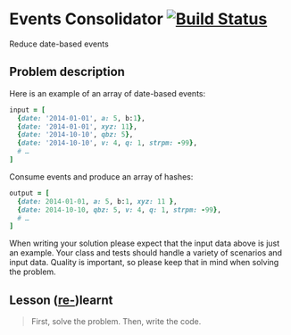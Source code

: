 # Events Consolidator [![Build Status](https://travis-ci.org/mariusbutuc/events-consolidator.svg?branch=proposed-solution)](https://travis-ci.org/mariusbutuc/events-consolidator)

Reduce date-based events

## Problem description

Here is an example of an array of date-based events:

```ruby
input = [
  {date: '2014-01-01', a: 5, b:1},
  {date: '2014-01-01', xyz: 11},
  {date: '2014-10-10', qbz: 5},
  {date: '2014-10-10', v: 4, q: 1, strpm: -99},
  # …
]
```

Consume events and produce an array of hashes:

```ruby
output = [
  {date: 2014-01-01, a: 5, b:1, xyz: 11 },
  {date: 2014-10-10, qbz: 5, v: 4, q: 1, strpm: -99},
  # …
]
```

When writing your solution please expect that the input data above is just an example. Your class and tests should handle a variety of scenarios and input data. Quality is important, so please keep that in mind when solving the problem.

## Lesson ([re-](https://twitter.com/mariusbutuc/status/768793133790273537))learnt

> First, solve the problem. Then, write the code.
